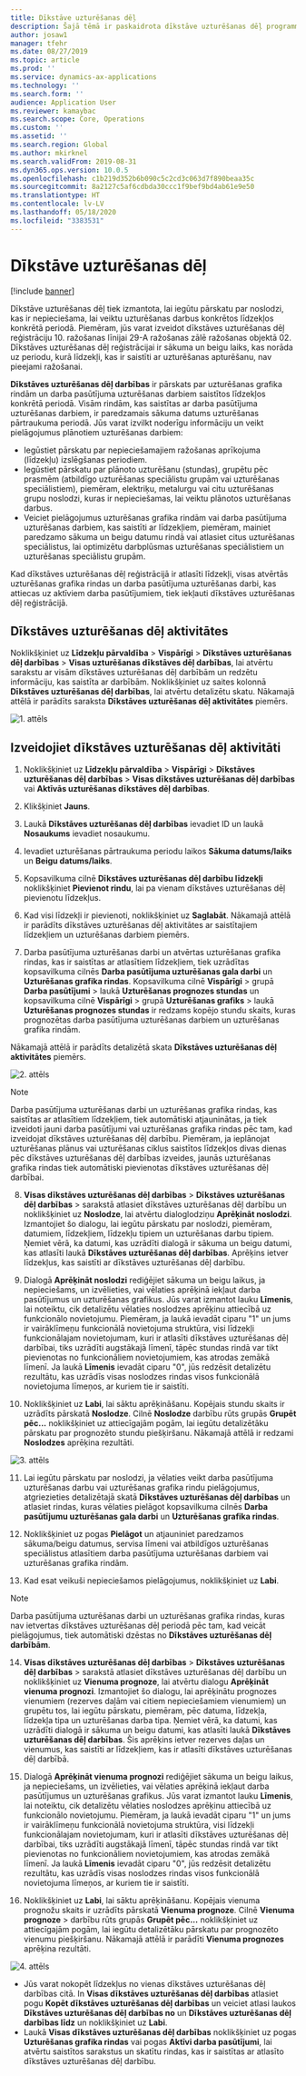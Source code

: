 ```yaml
---
title: Dīkstāve uzturēšanas dēļ
description: Šajā tēmā ir paskaidrota dīkstāve uzturēšanas dēļ programmā Asset Management.
author: josaw1
manager: tfehr
ms.date: 08/27/2019
ms.topic: article
ms.prod: ''
ms.service: dynamics-ax-applications
ms.technology: ''
ms.search.form: ''
audience: Application User
ms.reviewer: kamaybac
ms.search.scope: Core, Operations
ms.custom: ''
ms.assetid: ''
ms.search.region: Global
ms.author: mkirknel
ms.search.validFrom: 2019-08-31
ms.dyn365.ops.version: 10.0.5
ms.openlocfilehash: c1b219d352b6b090c5c2cd3c063d7f890beaa35c
ms.sourcegitcommit: 8a2127c5af6cdbda30ccc1f9bef9bd4ab61e9e50
ms.translationtype: HT
ms.contentlocale: lv-LV
ms.lasthandoff: 05/18/2020
ms.locfileid: "3383531"
---
```

# <a name="maintenance-downtime"></a>Dīkstāve uzturēšanas dēļ

[!include [banner](../../includes/banner.md)]

 

Dīkstāve uzturēšanas dēļ tiek izmantota, lai iegūtu pārskatu par noslodzi, kas ir nepieciešama, lai veiktu uzturēšanas darbus konkrētos līdzekļos konkrētā periodā. Piemēram, jūs varat izveidot dīkstāves uzturēšanas dēļ reģistrāciju 10. ražošanas līnijai 29-A ražošanas zālē ražošanas objektā 02. Dīkstāves uzturēšanas dēļ reģistrācijai ir sākuma un beigu laiks, kas norāda uz periodu, kurā līdzekļi, kas ir saistīti ar uzturēšanas apturēšanu, nav pieejami ražošanai.

**Dīkstāves uzturēšanas dēļ darbības** ir pārskats par uzturēšanas grafika rindām un darba pasūtījuma uzturēšanas darbiem saistītos līdzekļos konkrētā periodā. Visām rindām, kas saistītas ar darba pasūtījuma uzturēšanas darbiem, ir paredzamais sākuma datums uzturēšanas pārtraukuma periodā. Jūs varat izvilkt noderīgu informāciju un veikt pielāgojumus plānotiem uzturēšanas darbiem:

- Iegūstiet pārskatu par nepieciešamajiem ražošanas aprīkojuma (līdzekļu) izslēgšanas periodiem.  
- Iegūstiet pārskatu par plānoto uzturēšanu (stundas), grupētu pēc prasmēm (atbildīgo uzturēšanas speciālistu grupām vai uzturēšanas speciālistiem), piemēram, elektriķu, metalurgu vai citu uzturēšanas grupu noslodzi, kuras ir nepieciešamas, lai veiktu plānotos uzturēšanas darbus.  
- Veiciet pielāgojumus uzturēšanas grafika rindām vai darba pasūtījuma uzturēšanas darbiem, kas saistīti ar līdzekļiem, piemēram, mainiet paredzamo sākuma un beigu datumu rindā vai atlasiet citus uzturēšanas speciālistus, lai optimizētu darbplūsmas uzturēšanas speciālistiem un uzturēšanas speciālistu grupām.

Kad dīkstāves uzturēšanas dēļ reģistrācijā ir atlasīti līdzekļi, visas atvērtās uzturēšanas grafika rindas un darba pasūtījuma uzturēšanas darbi, kas attiecas uz aktīviem darba pasūtījumiem, tiek iekļauti dīkstāves uzturēšanas dēļ reģistrācijā.

## <a name="maintenance-downtime-activities"></a>Dīkstāves uzturēšanas dēļ aktivitātes

Noklikšķiniet uz **Līdzekļu pārvaldība** > **Vispārīgi** > **Dīkstāves uzturēšanas dēļ darbības** > **Visas uzturēšanas dīkstāves dēļ darbības**, lai atvērtu sarakstu ar visām dīkstāves uzturēšanas dēļ darbībām un redzētu informāciju, kas saistīta ar darbībām. Noklikšķiniet uz saites kolonnā **Dīkstāves uzturēšanas dēļ darbības**, lai atvērtu detalizētu skatu. Nākamajā attēlā ir parādīts saraksta **Dīkstāves uzturēšanas dēļ aktivitātes** piemērs.

![1. attēls](media/19-preventive-maintenance.png)


## <a name="create-a-maintenance-downtime-activity"></a>Izveidojiet dīkstāves uzturēšanas dēļ aktivitāti

1. Noklikšķiniet uz **Līdzekļu pārvaldība** > **Vispārīgi** > **Dīkstāves uzturēšanas dēļ darbības** > **Visas dīkstāves uzturēšanas dēļ darbības** vai **Aktīvās uzturēšanas dīkstāves dēļ darbības**.

2. Klikšķiniet **Jauns**.

3. Laukā **Dīkstāves uzturēšanas dēļ darbības** ievadiet ID un laukā **Nosaukums** ievadiet nosaukumu.

4. Ievadiet uzturēšanas pārtraukuma periodu laikos **Sākuma datums/laiks** un **Beigu datums/laiks**.

5. Kopsavilkuma cilnē **Dīkstāves uzturēšanas dēļ darbību līdzekļi** noklikšķiniet **Pievienot rindu**, lai pa vienam dīkstāves uzturēšanas dēļ pievienotu līdzekļus.

6. Kad visi līdzekļi ir pievienoti, noklikšķiniet uz **Saglabāt**. Nākamajā attēlā ir parādīts dīkstāves uzturēšanas dēļ aktivitātes ar saistītajiem līdzekļiem un uzturēšanas darbiem piemērs.

7. Darba pasūtījuma uzturēšanas darbi un atvērtas uzturēšanas grafika rindas, kas ir saistītas ar atlasītiem līdzekļiem, tiek uzrādītas kopsavilkuma cilnēs **Darba pasūtījuma uzturēšanas gala darbi** un **Uzturēšanas grafika rindas**. Kopsavilkuma cilnē **Vispārīgi** > grupā **Darba pasūtījumi** > laukā **Uzturēšanas prognozes stundas** un kopsavilkuma cilnē **Vispārīgi** > grupā **Uzturēšanas grafiks** > laukā **Uzturēšanas prognozes stundas** ir redzams kopējo stundu skaits, kuras prognozētas darba pasūtījuma uzturēšanas darbiem un uzturēšanas grafika rindām.

Nākamajā attēlā ir parādīts detalizētā skata **Dīkstāves uzturēšanas dēļ aktivitātes** piemērs.

![2. attēls](media/20-preventive-maintenance.png)

>[!NOTE]
>Darba pasūtījuma uzturēšanas darbi un uzturēšanas grafika rindas, kas saistītas ar atlasītiem līdzekļiem, tiek automātiski atjauninātas, ja tiek izveidoti jauni darba pasūtījumi vai uzturēšanas grafika rindas pēc tam, kad izveidojat dīkstāves uzturēšanas dēļ darbību. Piemēram, ja ieplānojat uzturēšanas plānus vai uzturēšanas ciklus saistītos līdzekļos divas dienas pēc dīkstāves uzturēšanas dēļ darbības izveides, jaunās uzturēšanas grafika rindas tiek automātiski pievienotas dīkstāves uzturēšanas dēļ darbībai.

8. **Visas dīkstāves uzturēšanas dēļ darbības** > **Dīkstāves uzturēšanas dēļ darbības** > sarakstā atlasiet dīkstāves uzturēšanas dēļ darbību un noklikšķiniet uz **Noslodze**, lai atvērtu dialoglodziņu **Aprēķināt noslodzi**. Izmantojiet šo dialogu, lai iegūtu pārskatu par noslodzi, piemēram, datumiem, līdzekļiem, līdzekļu tipiem un uzturēšanas darbu tipiem. Ņemiet vērā, ka datumi, kas uzrādīti dialogā ir sākuma un beigu datumi, kas atlasīti laukā **Dīkstāves uzturēšanas dēļ darbības**. Aprēķins ietver līdzekļus, kas saistīti ar dīkstāves uzturēšanas dēļ darbību.

9. Dialogā **Aprēķināt noslodzi** rediģējiet sākuma un beigu laikus, ja nepieciešams, un izvēlieties, vai vēlaties aprēķinā iekļaut darba pasūtījumus un uzturēšanas grafikus. Jūs varat izmantot lauku **Līmenis**, lai noteiktu, cik detalizētu vēlaties noslodzes aprēķinu attiecībā uz funkcionālo novietojumu. Piemēram, ja laukā ievadāt ciparu "1" un jums ir vairāklīmeņu funkcionālā novietojuma struktūra, visi līdzekļi funkcionālajam novietojumam, kuri ir atlasīti dīkstāves uzturēšanas dēļ darbībai, tiks uzrādīti augstākajā līmenī, tāpēc stundas rindā var tikt pievienotas no funkcionāliem novietojumiem, kas atrodas zemākā līmenī. Ja laukā **Līmenis** ievadāt ciparu "0", jūs redzēsit detalizētu rezultātu, kas uzrādīs visas noslodzes rindas visos funkcionālā novietojuma līmeņos, ar kuriem tie ir saistīti.

10. Noklikšķiniet uz **Labi**, lai sāktu aprēķināšanu. Kopējais stundu skaits ir uzrādīts pārskatā **Noslodze**. Cilnē **Noslodze** darbību rūts grupās **Grupēt pēc...** noklikšķiniet uz attiecīgajām pogām, lai iegūtu detalizētāku pārskatu par prognozēto stundu piešķiršanu. Nākamajā attēlā ir redzami **Noslodzes** aprēķina rezultāti.

![3. attēls](media/21-preventive-maintenance.png)

11. Lai iegūtu pārskatu par noslodzi, ja vēlaties veikt darba pasūtījuma uzturēšanas darbu vai uzturēšanas grafika rindu pielāgojumus, atgriezieties detalizētajā skatā **Dīkstāves uzturēšanas dēļ darbības** un atlasiet rindas, kuras vēlaties pielāgot kopsavilkuma cilnēs **Darba pasūtījumu uzturēšanas gala darbi** un **Uzturēšanas grafika rindas**.

12. Noklikšķiniet uz pogas **Pielāgot** un atjauniniet paredzamos sākuma/beigu datumus, servisa līmeni vai atbildīgos uzturēšanas speciālistus atlasītiem darba pasūtījuma uzturēšanas darbiem vai uzturēšanas grafika rindām.

13. Kad esat veikuši nepieciešamos pielāgojumus, noklikšķiniet uz **Labi**. 

>[!NOTE]
>Darba pasūtījuma uzturēšanas darbi un uzturēšanas grafika rindas, kuras nav ietvertas dīkstāves uzturēšanas dēļ periodā pēc tam, kad veicāt pielāgojumus, tiek automātiski dzēstas no **Dīkstāves uzturēšanas dēļ darbībām**.

14. **Visas dīkstāves uzturēšanas dēļ darbības** > **Dīkstāves uzturēšanas dēļ darbības** > sarakstā atlasiet dīkstāves uzturēšanas dēļ darbību un noklikšķiniet uz **Vienuma prognoze**, lai atvērtu dialogu **Aprēķināt vienuma prognozi**. Izmantojiet šo dialogu, lai aprēķinātu prognozes vienumiem (rezerves daļām vai citiem nepieciešamiem vienumiem) un grupētu tos, lai iegūtu pārskatu, piemēram, pēc datuma, līdzekļa, līdzekļa tipa un uzturēšanas darba tipa. Ņemiet vērā, ka datumi, kas uzrādīti dialogā ir sākuma un beigu datumi, kas atlasīti laukā **Dīkstāves uzturēšanas dēļ darbības**. Šis aprēķins ietver rezerves daļas un vienumus, kas saistīti ar līdzekļiem, kas ir atlasīti dīkstāves uzturēšanas dēļ darbībā.

15. Dialogā **Aprēķināt vienuma prognozi** rediģējiet sākuma un beigu laikus, ja nepieciešams, un izvēlieties, vai vēlaties aprēķinā iekļaut darba pasūtījumus un uzturēšanas grafikus. Jūs varat izmantot lauku **Līmenis**, lai noteiktu, cik detalizētu vēlaties noslodzes aprēķinu attiecībā uz funkcionālo novietojumu. Piemēram, ja laukā ievadāt ciparu "1" un jums ir vairāklīmeņu funkcionālā novietojuma struktūra, visi līdzekļi funkcionālajam novietojumam, kuri ir atlasīti dīkstāves uzturēšanas dēļ darbībai, tiks uzrādīti augstākajā līmenī, tāpēc stundas rindā var tikt pievienotas no funkcionāliem novietojumiem, kas atrodas zemākā līmenī. Ja laukā **Līmenis** ievadāt ciparu "0", jūs redzēsit detalizētu rezultātu, kas uzrādīs visas noslodzes rindas visos funkcionālā novietojuma līmeņos, ar kuriem tie ir saistīti.

16. Noklikšķiniet uz **Labi**, lai sāktu aprēķināšanu. Kopējais vienuma prognožu skaits ir uzrādīts pārskatā  **Vienuma prognoze**. Cilnē **Vienuma prognoze** > darbību rūts grupās **Grupēt pēc...** noklikšķiniet uz attiecīgajām pogām, lai iegūtu detalizētāku pārskatu par prognozēto vienumu piešķiršanu. Nākamajā attēlā ir parādīti **Vienuma prognozes** aprēķina rezultāti.

![4. attēls](media/22-preventive-maintenance.png)

- Jūs varat nokopēt līdzekļus no vienas dīkstāves uzturēšanas dēļ darbības citā. In **Visas dīkstāves uzturēšanas dēļ darbības** atlasiet pogu **Kopēt dīkstāves uzturēšanas dēļ darbības** un veiciet atlasi laukos **Dīkstāves uzturēšanas dēļ darbības no** un **Dīkstāves uzturēšanas dēļ darbības līdz** un noklikšķiniet uz **Labi**.
- Laukā **Visas dīkstāves uzturēšanas dēļ darbības** noklikšķiniet uz pogas **Uzturēšanas grafika rindas** vai pogas **Aktīvi darba pasūtījumi**, lai atvērtu saistītos sarakstus un skatītu rindas, kas ir saistītas ar atlasīto dīkstāves uzturēšanas dēļ darbību.

